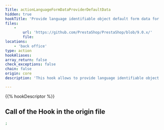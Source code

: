 ```yaml
---
Title: actionLanguageFormDataProviderDefaultData
hidden: true
hookTitle: 'Provide language identifiable object default form data for creation'
files:
    -
        url: 'https://github.com/PrestaShop/PrestaShop/blob/9.0.x/'
        file: 
locations:
    - 'back office'
type: action
hookAliases: 
array_return: false
check_exceptions: false
chain: false
origin: core
description: 'This hook allows to provide language identifiable object form data which will prefill the form in creation page'

---
```


{{% hookDescriptor %}}

## Call of the Hook in the origin file

```php
;
```
